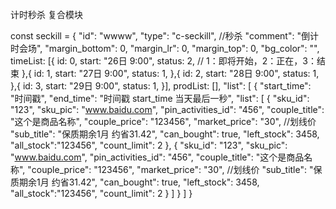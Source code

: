 计时秒杀
  复合模块

  const seckill = {
  "id": "wwww",
  "type": "c-seckill", //秒杀
  "comment": "倒计时会场",
  "margin_bottom": 0,
  "margin_lr": 0,
  "margin_top": 0,
  "bg_color": "",
  timeList: [{
    id: 0,
    start: "26日 9:00",
    status: 2, // 1：即将开始，2：正在，3：结束
  },{
    id: 1,
    start: "27日 9:00",
    status: 1,
  },{
    id: 2,
    start: "28日 9:00",
    status: 1,
  },{
    id: 3,
    start: "29日 9:00",
    status: 1,
  }],
  prodList: [],
  "list": [
    {
      "start_time": "时间戳",
      "end_time": "时间戳 start_time 当天最后一秒",
      "list": [
        {
          "sku_id": "123",
          "sku_pic": "www.baidu.com",
          "pin_activities_id": "456",
          "couple_title": "这个是商品名称",
          "couple_price": "123456",
          "market_price": "30", //划线价
          "sub_title": "保质期余1月 约省31.42",
          "can_bought": true,
          "left_stock": 3458,
          "all_stock":"123456",
          "count_limit": 2
        },
        {
          "sku_id": "123",
          "sku_pic": "www.baidu.com",
          "pin_activities_id": "456",
          "couple_title": "这个是商品名称",
          "couple_price": "123456",
          "market_price": "30", //划线价
          "sub_title": "保质期余1月 约省31.42",
          "can_bought": true,
          "left_stock": 3458,
          "all_stock":"123456",
          "count_limit": 2
        }
      ]
    }
  ]
}
